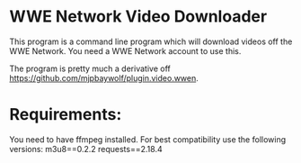 # WWE Network Video Downloader

This program is a command line program which will download videos off the WWE Network. You need a WWE Network account to use this.

The program is pretty much a derivative off https://github.com/mjpbaywolf/plugin.video.wwen. 

# Requirements:

You need to have ffmpeg installed. For best compatibility use the following versions:
m3u8==0.2.2
requests==2.18.4
